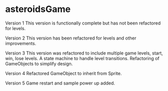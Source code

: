 # asteroidsGame
Version 1
This version is functionally complete but has not been refactored for levels. 

Version 2
This version has been refactored for levels and other improvements.

Version 3
This version was refactored to include multiple game levels, start, win, lose levels. 
A state machine to handle level transitions. 
Refactoring of GameObjects to simplify design. 

Version 4
Refactored GameObject to inherit from Sprite. 

Version 5
Game restart and sample power up added. 
